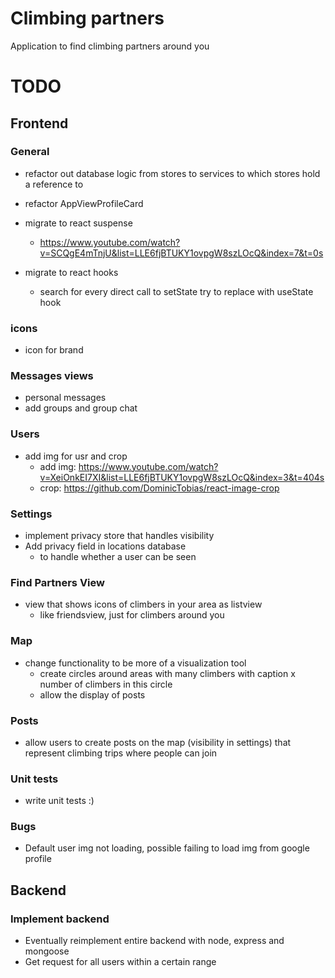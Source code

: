 # Climbing partners
Application to find climbing partners around you

# TODO

## Frontend

### General
- refactor out database logic from stores to services to which stores hold a reference to
- refactor AppViewProfileCard 
- migrate to react suspense
    - https://www.youtube.com/watch?v=SCQgE4mTnjU&list=LLE6fjBTUKY1ovpgW8szLOcQ&index=7&t=0s

- migrate to react hooks
    - search for every direct call to setState try to replace with useState hook

### icons
- icon for brand

### Messages views
- personal messages
- add groups and group chat

### Users
- add img for usr and crop
    - add img: https://www.youtube.com/watch?v=XeiOnkEI7XI&list=LLE6fjBTUKY1ovpgW8szLOcQ&index=3&t=404s 
    - crop: https://github.com/DominicTobias/react-image-crop 

### Settings
- implement privacy store that handles visibility
- Add privacy field in locations database
    - to handle whether a user can be seen

### Find Partners View
- view that shows icons of climbers in your area as listview
    - like friendsview, just for climbers around you

### Map
- change functionality to be more of a visualization tool
    - create circles around areas with many climbers with caption x number of climbers in this circle
    - allow the display of posts

### Posts
- allow users to create posts on the map (visibility in settings) that represent climbing trips where people can join

### Unit tests
- write unit tests :)

### Bugs
- Default user img not loading, possible failing to load img from google profile

## Backend

### Implement backend
- Eventually reimplement entire backend with node, express and mongoose
- Get request for all users within a certain range
